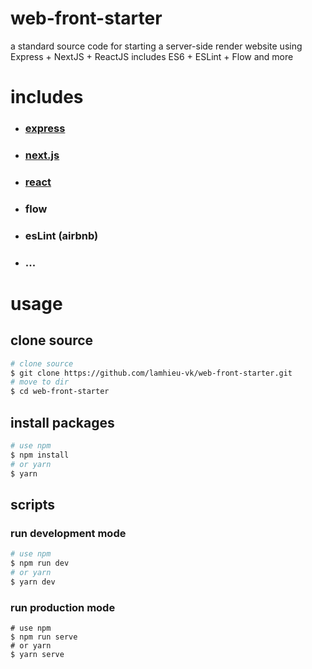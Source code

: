 # web-front-starter

a standard source code for starting a server-side render website using Express + NextJS + ReactJS includes ES6 + ESLint + Flow and more

# includes

- ### [express](https://github.com/expressjs/express)

- ### [next.js](https://github.com/zeit/next.js)

- ### [react](https://github.com/facebook/react)

- ### flow

- ### esLint (airbnb)

- ### ...

# usage

## clone source

```bash
# clone source
$ git clone https://github.com/lamhieu-vk/web-front-starter.git
# move to dir
$ cd web-front-starter
```

## install packages

```bash
# use npm
$ npm install
# or yarn
$ yarn
```

## scripts

### run development mode

```bash
# use npm
$ npm run dev
# or yarn
$ yarn dev
```

### run production mode

```
# use npm
$ npm run serve
# or yarn
$ yarn serve
```
